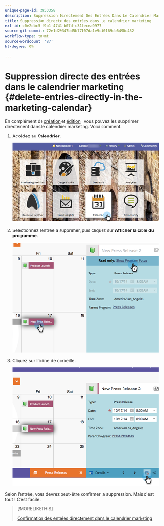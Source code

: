 ```yaml
---
unique-page-id: 2953358
description: Suppression Directement Des Entrées Dans Le Calendrier Marketing - Documents Marketo - Documentation Du Produit
title: Suppression directe des entrées dans le calendrier marketing
exl-id: c0e2dbc5-f9b1-4743-b07d-c31fecea9977
source-git-commit: 72e1d29347bd5b77107da1e9c30169cb6490c432
workflow-type: tm+mt
source-wordcount: '87'
ht-degree: 0%

---
```


# Suppression directe des entrées dans le calendrier marketing {#delete-entries-directly-in-the-marketing-calendar}

En complément de [création](/help/marketo/product-docs/core-marketo-concepts/marketing-calendar/working-with-the-calendar/create-entries-directly-in-the-marketing-calendar.md) et [édition](/help/marketo/product-docs/core-marketo-concepts/marketing-calendar/working-with-the-calendar/edit-entries-directly-in-the-marketing-calendar.md) , vous pouvez les supprimer directement dans le calendrier marketing. Voici comment.

1. Accédez au **Calendrier**.

   ![](assets/2017-05-10-15-30-47-4.png)

1. Sélectionnez l’entrée à supprimer, puis cliquez sur **Afficher la cible du programme**.

   ![](assets/image2014-10-20-13-3a20-3a33.png)

1. Cliquez sur l’icône de corbeille.

   ![](assets/image2014-10-20-13-3a20-3a42.png)

Selon l’entrée, vous devrez peut-être confirmer la suppression. Mais c&#39;est tout ! C&#39;est facile.

>[!MORELIKETHIS]
>
>[Confirmation des entrées directement dans le calendrier marketing](/help/marketo/product-docs/core-marketo-concepts/marketing-calendar/working-with-the-calendar/confirm-entries-directly-in-the-marketing-calendar.md)
